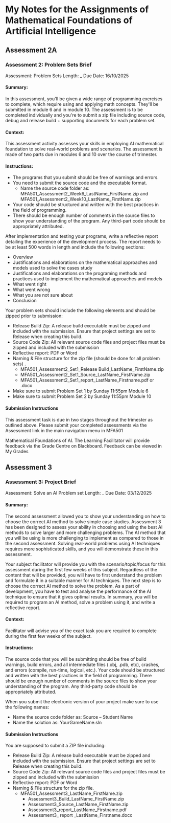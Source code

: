 # My Notes for the Assignments of Mathematical Foundations of Artificial Intelligence

## Assessment 2A
### Assessment 2: **Problem Sets Brief** 
Assessment: Problem Sets
Length: _
Due Date: 16/10/2025

#### Summary: 
In this assessment, you'll be given a wide range of programming exercises to complete, which require using and applying math concepts. They'll be submitted in module 6 and in module 10. The assessment is to be completed individually and you're to submit a zip file including source code, debug and release build + supporting documents for each problem set.

#### Context:
This assessment activity assesses your skills in employing AI mathematical foundation to solve real-world problems and scenarios. The assessment is made of two parts due in modules 6 and 10 over the course of trimester.

#### Instructions:
- The programs that you submit should be free of warnings and errors.
- You need to submit the source code and the executable format.
    - Name the source code folder as: MFA501_Assessment2_Week6_LastName_FirstName.zip and MFA501_Assessment2_Week10_LastName_FirstName.zip
- Your code should be structured and written with the best practices in the field of programming.
- There should be enough number of comments in the source files to show your understanding of the program. Any third-part code should be appropriately attributed.

After implementation and testing your programs, write a reflective report detailing the experience of the development process. The report needs to be at least 500 words in length and include the following sections:
- Overview
- Justifications and elaborations on the mathematical approaches and models used to solve the cases study
- Justifications and elaborations on the programing methods and practices used to implement the mathematical approaches and models
- What went right
- What went wrong
- What you are not sure about
- Conclusion

Your problem sets should include the following elements and should be zipped prior to submission:
- Release Build Zip: A release build executable must be zipped and included with the submission. Ensure that project settings are set to Release when creating this build.
- Source Code Zip: All relevant source code files and project files must be zipped and included with the submission
- Reflective report: PDF or Word
- Naming & File structure for the zip file (should be done for all problem sets) .
    - MFA501_Assessment2_Set1_Release Build_LastName_FirstName.zip
    - MFA501_Assessment2_Set1_Source_LastName_FirstName.zip
    - MFA501_Assessment2_Set1_report_LastName_Firstname.pdf or .docx
- Make sure to submit Problem Set 1 by Sunday 11:55pm Module 6
- Make sure to submit Problem Set 2 by Sunday 11:55pm Module 10

#### Submission Instructions
This assessment task is due in two stages throughout the trimester as outlined above. Please submit your completed assessments via the Assessment link in the main navigation menu in MFA501

Mathematical Foundations of AI. The Learning Facilitator will provide feedback via the Grade Centre on Blackboard. Feedback can be viewed in My Grades

## Assessment 3
### Assessment 3: **Project Brief** 
Assessment: Solve an AI Problem set
Length: _
Due Date: 03/12/2025

#### Summary: 
The second assessment allowed you to show your understanding on how to choose the correct AI method to solve simple case studies. Assessment 3 has been designed to assess your ability in choosing and using the best AI methods to solve larger and more challenging problems. The AI method that you will be using is more challenging to implement as compared to those in the second assessment. Solving real-world problems using AI techniques requires more sophisticated skills, and you will demonstrate these in this assessment.

Your subject facilitator will provide you with the scenario/topic/focus for this assessment during the first few weeks of this subject. Regardless of the content that will be provided, you will have to first understand the problem and formulate it in a suitable manner for AI techniques. The next step is to choose the correct AI method to solve the problem. As a part of development, you have to test and analyse the performance of the AI technique to ensure that it gives optimal results. In summary, you will be required to program an AI method, solve a problem using it, and write a reflective report.

#### Context:
Facilitator will advise you of the exact task you are required to complete during the first few weeks of the subject.

#### Instructions:
The source code that you will be submitting should be free of build warnings, build errors, and all intermediate files (.obj, .pdb, etc), crashes, and errors (compile, run-time, logical, etc.). Your code should be structured and written with the best practices in the field of programming. There should
be enough number of comments in the source files to show your understanding of the program. Any third-party code should be appropriately attributed.

When you submit the electronic version of your project make sure to use the following names:
- Name the source code folder as: Source – Student Name
- Name the solution as: YourGameName.sln

#### Submission Instructions
You are supposed to submit a ZIP file including:
- Release Build Zip: A release build executable must be zipped and included with the submission. Ensure that project settings are set to Release when creating this build.
- Source Code Zip: All relevant source code files and project files must be zipped and included with the submission
- Reflective report: PDF or Word
- Naming & File structure for the zip file.
    - MFA501_Assessment3_LastName_FirstName.zip
        - Assessment3_Build_LastName_FirstName.zip
        - Assessment3_Source_LastName_FirstName.zip
        - Assessment3_report_LastName_Firstname.pdf
        - Assessment3_ report _LastName_Firstname.docx